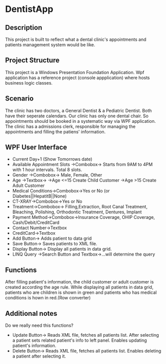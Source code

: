 # DentistApp

## Description
This project is built to reflect what a dental clinic's appointments and patients management system would be like.

## Project Structure
This project is a Windows Presentation Foundation Application. Wpf application has a reference project (console appplication) where hosts business logic classes.

## Scenario
The clinic has two doctors, a General Dentist & a Pediatric Dentist. Both have their seperate calendars. Our clinic has only one dental chair. So appointments should be booked in a systematic way via WPF application. The clinic has a admissions clerk, responsible for managing the appointments and filling the patiens' information.

## WPF User Interface
- Current Day+1 (Show Tomorrows date)
- Available Appointment Slots ->Combobox-> Starts from 9AM to 4PM with 1 hour intervals. Total 8 slots.
- Gender ->Combobox-> Male, Female, Other
- Age ->Textbox-> 
      ->Age <=15 Create Child Customer
      ->Age >15  Create Adult Customer
- Medical Conditions->Combobox->Yes or No (or Diabetes||HepatitB||None)
- CT-XRAY->Combobox->Yes or No
- Treatment->Combobox-> Filling,Extraction, Root Canal Treatment, Bleaching, Polishing, Orthodontic Treatment, Dentures, Implant
- Payment Method->Combobox->Insurance Coverage, OHIP Coverage, Cash/Debit/CreditCard
- Contact Number->Textbox
- CreditCard->Textbox
- Add Button-> Adds patient to data grid
- Save Button-> Saves patients to XML file.
- Display Button-> Display all patients in data grid.
- LINQ Query ->Search Button and Textbox->...will determine the query

##  Functions
After filling patient's information, the child customer or adult customer is created according the age rule.
While displaying all patients in data grid, patients who are children is shown in green and patients who has medical conditions is hown in red.(Row converter)


## Additional notes
Do we really need this functions?
- Update Button-> Reads XML file, fetches all patients list. After selecting a patient sets related patient's info to left panel. Enables updating patient's information.
- Delete Button-> Reads XML file, fetches all patients list. Enables deleting a patient after selecting it.


